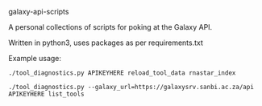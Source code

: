 galaxy-api-scripts

A personal collections of scripts for poking at the Galaxy API.

Written in python3, uses packages as per requirements.txt

Example usage:

    ./tool_diagnostics.py APIKEYHERE reload_tool_data rnastar_index

    ./tool_diagnostics.py --galaxy_url=https://galaxysrv.sanbi.ac.za/api APIKEYHERE list_tools